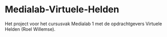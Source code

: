 # Medialab-Virtuele-Helden
Het project voor het cursusvak Medialab 1 met de opdrachtgevers Virtuele Helden (Roel Willemse). 
